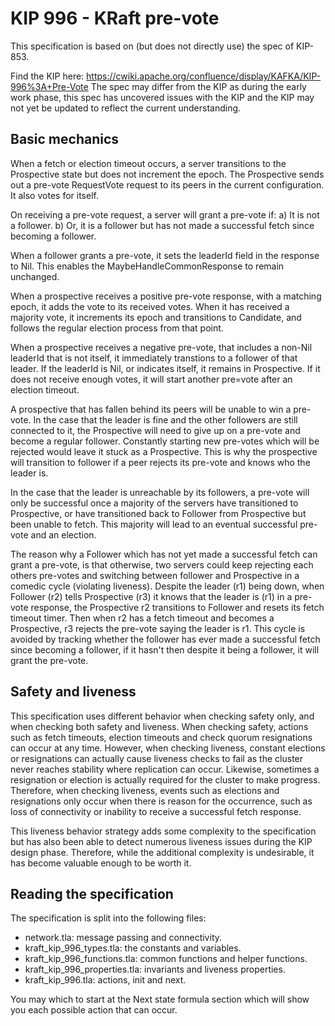 # KIP 996 - KRaft pre-vote

This specification is based on (but does not directly use) the spec of KIP-853.

Find the KIP here: https://cwiki.apache.org/confluence/display/KAFKA/KIP-996%3A+Pre-Vote
The spec may differ from the KIP as during the early work phase, this spec has uncovered issues with the KIP and the KIP may not yet be updated to reflect the current understanding.

## Basic mechanics

When a fetch or election timeout occurs, a server transitions to the Prospective state but does not increment the epoch. The Prospective sends out a pre-vote RequestVote request to its peers in the current configuration. It also votes for itself.

On receiving a pre-vote request, a server will grant a pre-vote if:
a) It is not a follower.
b) Or, it is a follower but has not made a successful fetch since becoming a follower.

When a follower grants a pre-vote, it sets the leaderId field in the response to Nil. This enables the MaybeHandleCommonResponse to remain unchanged.

When a prospective receives a positive pre-vote response, with a matching epoch, it adds the vote to its received votes. When it has received a majority vote, it increments its epoch and transitions to Candidate, and follows the regular election process from that point.

When a prospective receives a negative pre-vote, that includes a non-Nil leaderId that is not itself, it immediately transtions to a follower of that leader. If the leaderId is Nil, or indicates itself, it remains in Prospective. If it does not receive enough votes, it will start another pre=vote after an election timeout.

A prospective that has fallen behind its peers will be unable to win a pre-vote. In the case that the leader is fine and the other followers are still connected to it, the Prospective will need to give up on a pre-vote and become a regular follower. Constantly starting new pre-votes which will be rejected would leave it stuck as a Prospective. This is why the prospective will transition to follower if a peer rejects its pre-vote and knows who the leader is.

In the case that the leader is unreachable by its followers, a pre-vote will only be successful once a majority of the servers have transitioned to Prospective, or have transitioned back to Follower from Prospective but been unable to fetch. This majority will lead to an eventual successful pre-vote and an election.

The reason why a Follower which has not yet made a successful fetch can grant a pre-vote, is that otherwise, two servers could keep rejecting each others pre-votes and switching between follower and Prospective in a comedic cycle (violating liveness). Despite the leader (r1) being down, when Follower (r2) tells Prospective (r3) it knows that the leader is (r1) in a pre-vote response, the Prospective r2 transitions to Follower and resets its fetch timeout timer. Then when r2 has a fetch timeout and becomes a Prospective, r3 rejects the pre-vote saying the leader is r1. This cycle is avoided by tracking whether the follower has ever made a successful fetch since becoming a follower, if it hasn't then despite it being a follower, it will grant the pre-vote.

## Safety and liveness

This specification uses different behavior when checking safety only, and when checking both safety and liveness. When checking safety, actions such as fetch timeouts, election timeouts and check quorum resignations can occur at any time. However, when checking liveness, constant elections or resignations can actually cause liveness checks to fail as the cluster never reaches stability where replication can occur. Likewise, sometimes a resignation or election is actually required for the cluster to make progress. Therefore, when checking liveness, events such as elections and resignations only occur when there is reason for the occurrence, such as loss of connectivity or inability to receive a successful fetch response.

This liveness behavior strategy adds some complexity to the specification but has also been able to detect numerous liveness issues during the KIP design phase. Therefore, while the additional complexity is undesirable, it has become valuable enough to be worth it.

## Reading the specification

The specification is split into the following files:

- network.tla: message passing and connectivity.
- kraft_kip_996_types.tla: the constants and variables.
- kraft_kip_996_functions.tla: common functions and helper functions.
- kraft_kip_996_properties.tla: invariants and liveness properties.
- kraft_kip_996.tla: actions, init and next.

You may which to start at the Next state formula section which will show you each possible action that can occur.